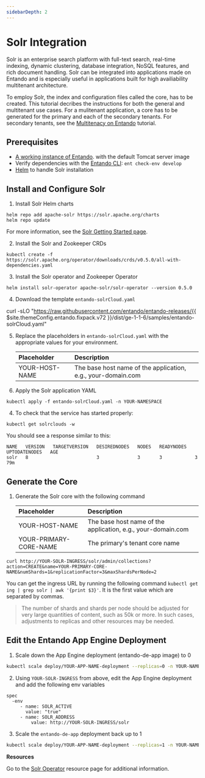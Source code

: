 ```yaml
---
sidebarDepth: 2
---
```


# Solr Integration
Solr is an enterprise search platform with full-text search, real-time indexing, dynamic clustering, database integration, NoSQL features, and rich document handling. Solr can be integrated into applications made on Entando and is especially useful in applications built for high availiability multitenant architecture.

To employ Solr, the index and configuration files called the core, has to be created. This tutorial decribes the instructions for both the general and multitenant use cases. For a mulitenant application, a core has to be generated for the primary and each of the secondary tenants. For secondary tenants, see the [Multitenacy on Entando](./multitenancy-tutorial.md) tutorial.

## Prerequisites
* [A working instance of Entando](../../docs/getting-started/README.md). with the default Tomcat server image
* Verify dependencies with the [Entando CLI](../../docs/getting-started/entando-cli.md): `ent check-env develop`
* [Helm](https://helm.sh/docs/intro/install/) to handle Solr installation

## Install and Configure Solr 
 
1. Install Solr Helm charts  
```
helm repo add apache-solr https://solr.apache.org/charts
helm repo update
```  
For more information, see the [Solr Getting Started page](https://solr.apache.org/guide/7_3/solr-tutorial.html).

2. Install the Solr and Zookeeper CRDs
```
kubectl create -f https://solr.apache.org/operator/downloads/crds/v0.5.0/all-with-dependencies.yaml
```
3. Install the Solr operator and Zookeeper Operator
```
helm install solr-operator apache-solr/solr-operator --version 0.5.0
```
4. Download the template `entando-solrCloud.yaml`

<EntandoCode>curl -sLO "https://raw.githubusercontent.com/entando/entando-releases/{{ $site.themeConfig.entando.fixpack.v72 }}/dist/ge-1-1-6/samples/entando-solrCloud.yaml"</EntandoCode>

5. Replace the placeholders in `entando-solrCloud.yaml` with the appropriate values for your environment.
   
   | Placeholder | Description |
   |:--|:-- |
   | YOUR-HOST-NAME | The base host name of the application, e.g., your-domain.com |

3. Apply the Solr application YAML
```
kubectl apply -f entando-solrCloud.yaml -n YOUR-NAMESPACE
```
4. To check that the service has started properly:
```
kubectl get solrclouds -w
```
You should see a response similar to this:
```
NAME   VERSION   TARGETVERSION   DESIREDNODES   NODES   READYNODES   UPTODATENODES   AGE
solr   8                         3              3       3            3               79m
```

## Generate the Core

1. Generate the Solr core with the following command

   | Placeholder | Description |
   |:--|:-- |
   | YOUR-HOST-NAME | The base host name of the application, e.g., your-domain.com |
   | YOUR-PRIMARY-CORE-NAME | The primary's tenant core name |

```
curl http://YOUR-SOLR-INGRESS/solr/admin/collections?action=CREATE&name=YOUR-PRIMARY-CORE-NAME&numShards=1&replicationFactor=3&maxShardsPerNode=2
```
You can get the ingress URL by running the following command `kubectl get ing | grep solr | awk '{print $3}'`. It is the first value which are separated by commas.

>The number of shards and shards per node should be adjusted for very large quantities of content, such as 50k or more. In such cases, adjustments to replicas and other resources may be needed.

## Edit the Entando App Engine Deployment
1. Scale down the App Engine deployment (entando-de-app image) to 0
``` bash
kubectl scale deploy/YOUR-APP-NAME-deployment --replicas=0 -n YOUR-NAMESPACE
```

2. Using `YOUR-SOLR-INGRESS` from above, edit the App Engine deployment and add the following env variables

```
spec
  -env
     - name: SOLR_ACTIVE
       value: "true"
     - name: SOLR_ADDRESS
	     value: http://YOUR-SOLR-INGRESS/solr 
```
 
3. Scale the `entando-de-app` deployment back up to 1
``` bash
kubectl scale deploy/YOUR-APP-NAME-deployment --replicas=1 -n YOUR-NAMESPACE
```

**Resources**

Go to the [Solr Operator](https://artifacthub.io/packages/helm/apache-solr/solr-operator) resource page for additional information.
